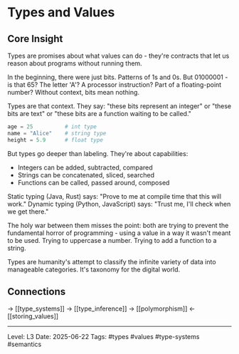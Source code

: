 # Types and Values

## Core Insight
Types are promises about what values can do - they're contracts that let us reason about programs without running them.

In the beginning, there were just bits. Patterns of 1s and 0s. But 01000001 - is that 65? The letter 'A'? A processor instruction? Part of a floating-point number? Without context, bits mean nothing.

Types are that context. They say: "these bits represent an integer" or "these bits are text" or "these bits are a function waiting to be called."

```python
age = 25          # int type
name = "Alice"    # string type  
height = 5.9      # float type
```

But types go deeper than labeling. They're about capabilities:
- Integers can be added, subtracted, compared
- Strings can be concatenated, sliced, searched
- Functions can be called, passed around, composed

Static typing (Java, Rust) says: "Prove to me at compile time that this will work."
Dynamic typing (Python, JavaScript) says: "Trust me, I'll check when we get there."

The holy war between them misses the point: both are trying to prevent the fundamental horror of programming - using a value in a way it wasn't meant to be used. Trying to uppercase a number. Trying to add a function to a string.

Types are humanity's attempt to classify the infinite variety of data into manageable categories. It's taxonomy for the digital world.

## Connections
→ [[type_systems]]
→ [[type_inference]]
→ [[polymorphism]]
← [[storing_values]]

---
Level: L3
Date: 2025-06-22
Tags: #types #values #type-systems #semantics